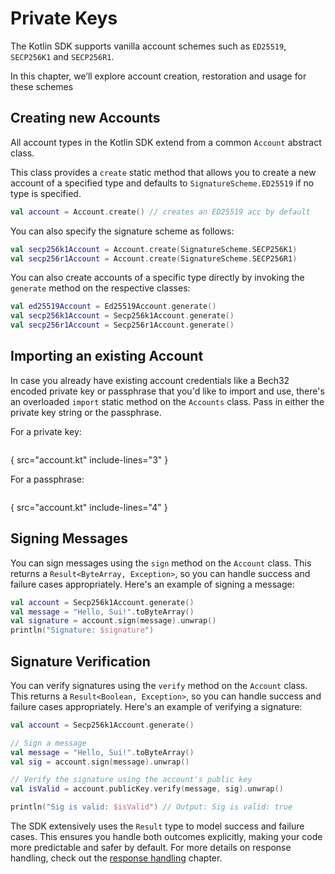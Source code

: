 # Private Keys

The Kotlin SDK supports vanilla account schemes such as `ED25519`, `SECP256K1` and `SECP256R1`.

In this chapter, we’ll explore account creation, restoration and usage for these schemes

## Creating new Accounts

All account types in the Kotlin SDK extend from a common `Account` abstract class.

This class provides a `create` static method that allows you to create a new account of a specified type and defaults to
`SignatureScheme.ED25519` if no type is specified.

```kotlin
val account = Account.create() // creates an ED25519 acc by default
```

You can also specify the signature scheme as follows:

```kotlin
val secp256k1Account = Account.create(SignatureScheme.SECP256K1)
val secp256r1Account = Account.create(SignatureScheme.SECP256R1)
```

You can also create accounts of a specific type directly by invoking the `generate` method on the respective classes:

```kotlin
val ed25519Account = Ed25519Account.generate()
val secp256k1Account = Secp256k1Account.generate()
val secp256r1Account = Secp256r1Account.generate()
```

## Importing an existing Account

In case you already have existing account credentials like a Bech32 encoded private key or
passphrase that you'd like to import and use, there's an overloaded `import` static method
on the `Accounts` class. Pass in either the private key string or the passphrase.

For a private key:

```kotlin
```

{ src="account.kt" include-lines="3" }

For a passphrase:

```kotlin
```

{ src="account.kt" include-lines="4" }

## Signing Messages

You can sign messages using the `sign` method on the `Account` class.
This returns a `Result<ByteArray, Exception>`, so you can handle success and failure cases
appropriately. Here's an example of signing a message:

```kotlin
val account = Secp256k1Account.generate()
val message = "Hello, Sui!".toByteArray()
val signature = account.sign(message).unwrap()
println("Signature: $signature")
```

## Signature Verification

You can verify signatures using the `verify` method on the `Account` class.
This returns a `Result<Boolean, Exception>`, so you can handle success and failure cases
appropriately. Here's an example of verifying a signature:

```kotlin
val account = Secp256k1Account.generate()

// Sign a message
val message = "Hello, Sui!".toByteArray()
val sig = account.sign(message).unwrap()

// Verify the signature using the account's public key
val isValid = account.publicKey.verify(message, sig).unwrap()

println("Sig is valid: $isValid") // Output: Sig is valid: true
```

The SDK extensively uses the `Result` type to model success and failure cases. This ensures you handle both outcomes 
explicitly, making your code more predictable and safer by default.
For more details on response handling, check out the [response handling](response-handling.md) chapter.